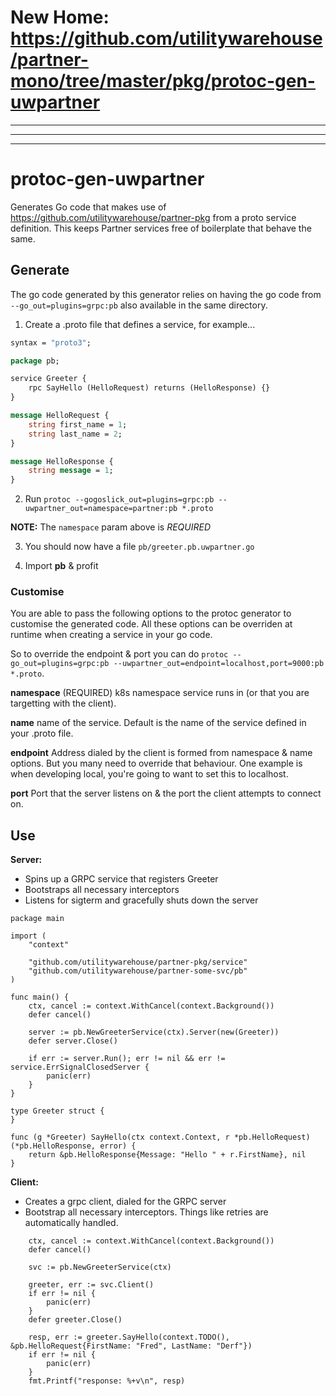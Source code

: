 # New Home: https://github.com/utilitywarehouse/partner-mono/tree/master/pkg/protoc-gen-uwpartner

------------------------------------------------------------------
------------------------------------------------------------------
------------------------------------------------------------------

# protoc-gen-uwpartner

Generates Go code that makes use of https://github.com/utilitywarehouse/partner-pkg from a proto service definition.
This keeps Partner services free of boilerplate that behave the same.

## Generate

The go code generated by this generator relies on having the go code from `--go_out=plugins=grpc:pb`
also available in the same directory.

1) Create a .proto file that defines a service, for example...

```proto
syntax = "proto3";

package pb;

service Greeter {
    rpc SayHello (HelloRequest) returns (HelloResponse) {}
}

message HelloRequest {
    string first_name = 1;
    string last_name = 2;
}

message HelloResponse {
    string message = 1;
}
```

2) Run `protoc --gogoslick_out=plugins=grpc:pb --uwpartner_out=namespace=partner:pb *.proto`

**NOTE:** The `namespace` param above is *REQUIRED*

3) You should now have a file `pb/greeter.pb.uwpartner.go`

4) Import **pb** & profit

### Customise

You are able to pass the following options to the protoc generator to customise the generated code.
All these options can be overriden at runtime when creating a service in your go code.

So to override the endpoint & port you can do `protoc --go_out=plugins=grpc:pb --uwpartner_out=endpoint=localhost,port=9000:pb *.proto`.

**namespace** (REQUIRED)
k8s namespace service runs in (or that you are targetting with the client).

**name**
name of the service. Default is the name of the service defined in your .proto file.

**endpoint**
Address dialed by the client is formed from namespace & name options. But you many need to override that behaviour.
One example is when developing local, you're going to want to set this to localhost.

**port**
Port that the server listens on & the port the client attempts to connect on.

## Use

**Server:**

- Spins up a GRPC service that registers Greeter
- Bootstraps all necessary interceptors
- Listens for sigterm and gracefully shuts down the server

```golang
package main

import (
	"context"

	"github.com/utilitywarehouse/partner-pkg/service"
	"github.com/utilitywarehouse/partner-some-svc/pb"
)

func main() {
	ctx, cancel := context.WithCancel(context.Background())
	defer cancel()

	server := pb.NewGreeterService(ctx).Server(new(Greeter))
	defer server.Close()

	if err := server.Run(); err != nil && err != service.ErrSignalClosedServer {
		panic(err)
	}
}

type Greeter struct {
}

func (g *Greeter) SayHello(ctx context.Context, r *pb.HelloRequest) (*pb.HelloResponse, error) {
	return &pb.HelloResponse{Message: "Hello " + r.FirstName}, nil
}
```

**Client:**

- Creates a grpc client, dialed for the GRPC server
- Bootstrap all necessary interceptors. Things like retries are automatically handled.

```golang
    ctx, cancel := context.WithCancel(context.Background())
	defer cancel()

	svc := pb.NewGreeterService(ctx)

	greeter, err := svc.Client()
    if err != nil {
        panic(err)
    }
    defer greeter.Close()

    resp, err := greeter.SayHello(context.TODO(), &pb.HelloRequest{FirstName: "Fred", LastName: "Derf"})
    if err != nil {
        panic(err)
    }
    fmt.Printf("response: %+v\n", resp)
```
